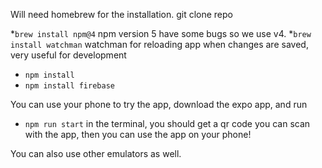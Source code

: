 Will need homebrew for the installation.
git clone repo

*`brew install npm@4` 
npm version 5 have some bugs so we use v4.
*`brew install watchman`
watchman for reloading app when changes are saved, very useful for development
* `npm install`
* `npm install firebase`

You can use your phone to try the app, download the expo app, and run 
* `npm run start` 
in the terminal, you should get a qr code you can scan with the app, then you can use the app on your phone!

You can also use other emulators as well.
